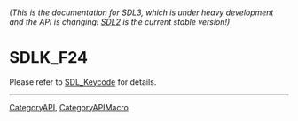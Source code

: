###### (This is the documentation for SDL3, which is under heavy development and the API is changing! [SDL2](https://wiki.libsdl.org/SDL2/) is the current stable version!)
# SDLK_F24

Please refer to [SDL_Keycode](SDL_Keycode) for details.

----
[CategoryAPI](CategoryAPI), [CategoryAPIMacro](CategoryAPIMacro)

